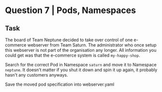 # Question 7 | Pods, Namespaces

## Task
The board of Team Neptune decided to take over control of one e-commerce webserver from Team Saturn. The administrator who once setup this webserver is not part of the organisation any longer. All information you could get was that the e-commerce system is called `my-happy-shop`.

Search for the correct Pod in Namespace `saturn` and move it to Namespace `neptune`. It doesn't matter if you shut it down and spin it up again, it probably hasn't any customers anyways.

Save the moved pod specification into webserver.yaml